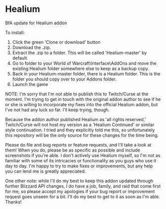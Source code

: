 # Healium
BfA update for Healium addon

To install:
1. Click the green 'Clone or download' button
2. Download the .zip.
3. Extract the .zip to a folder. This will be called 'Healium-master' by default.
4. Go to folder to your World of Warcraft\Interface\AddOns and move the existing Healium folder somewhere else to keep as a backup copy.
6. Back in your Healium-master folder, there is a Healium folder. This is the folder you should copy over to your Addons folder.
7. Launch the game

NOTE:
I'm sorry that I'm not able to publish this to Twitch/Curse at the moment. I'm trying to get in touch with the original addon author to see if he or she is willing to incorporate my fixes into the official Healium addon, but I've not had any luck so far. I'll keep trying, though.

Because the addon author published Healium as 'all rights reserved,' Twitch/Curse will not host my version as a 'Healium Continued' or similar style continuation. I tried and they explicitly told me this, so unfortunately this repository will be the only source for these changes for the time being.

Please do file and bug reports or feature requests, and I'll take a look at them! When you do, please be as specific as possible and include screenshots if you're able. I don't actively use Healium myself, so I'm not as familiar with some of its intricacies or functionality as you guys who use it day to day. I'm happy to try to make fixes or improvements, but any help you can lend me is greatly appreciated.

One other note: while I'll do my best to keep this addon updated through further Blizzard API changes, I do have a job, family, and raid that come first for me, so please accept my apologies if your bug report or improvement request goes unseen for a bit. I'll do my best to get to it as soon as I'm able. Thanks!
